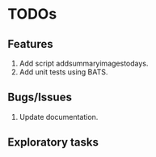 # TODOs

## Features

1. Add script addsummaryimagestodays.
1. Add unit tests using BATS.

## Bugs/Issues

1. Update documentation.

## Exploratory tasks
